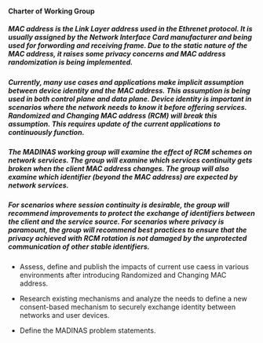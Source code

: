#### Charter of Working Group
##### MAC address is the Link Layer address used in the Ethrenet protocol. It is usually assigned by the Network Interface Card manufacturer and being used for forwording and receiving frame.  Due to the static nature of the MAC address, it raises some privacy concerns and MAC address randomization is being implemented. 

##### Currently, many use cases and applications make implicit assumption between device identity and the MAC address. This assumption is being used in both control plane and data plane. Device identity is important in scenarios where the network needs to know it before offering services. Randomized and Changing MAC address (RCM) will break this assumption. This requires update of the current applications to continuously function.  

##### The MADINAS working group will examine the effect of RCM schemes on network services. The group will examine which services continuity gets broken when the client MAC address changes. The group will also examine which identifier (beyond the MAC address) are expected by network services.

##### For scenarios where session continuity is desirable, the group will recommend improvements to protect the exchange of identifiers between the client and the service source. For scenarios where privacy is paramount, the group will recommend best practices to ensure that the privacy achieved with RCM rotation is not damaged by the unprotected communication of other stable identifiers.

* Assess, define and publish the impacts of current use caess in various environments after introducing Randomized and Changing MAC address.

* Research existing mechanisms and analyze the needs to define a new consent-based mechanism to securely exchange identity between networks and user devices.

* Define the MADINAS problem statements.
